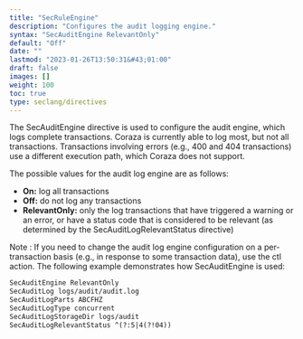 ```yaml
---
title: "SecRuleEngine"
description: "Configures the audit logging engine."
syntax: "SecAuditEngine RelevantOnly"
default: "Off"
date: ""
lastmod: "2023-01-26T13:50:31&#43;01:00"
draft: false
images: []
weight: 100
toc: true
type: seclang/directives
---
```



The SecAuditEngine directive is used to configure the audit engine, which logs complete
transactions. Coraza is currently able to log most, but not all transactions. Transactions
involving errors (e.g., 400 and 404 transactions) use a different execution path, which
Coraza does not support.

The possible values for the audit log engine are as follows:

- **On:** log all transactions
- **Off:** do not log any transactions
- **RelevantOnly:** only the log transactions that have triggered a warning or an error, or have a status code that is considered to be relevant (as determined by the SecAuditLogRelevantStatus directive)

Note : If you need to change the audit log engine configuration on a per-transaction basis (e.g., in response to some transaction data), use the ctl action. The following example demonstrates how SecAuditEngine is used:

```apache
SecAuditEngine RelevantOnly
SecAuditLog logs/audit/audit.log
SecAuditLogParts ABCFHZ
SecAuditLogType concurrent
SecAuditLogStorageDir logs/audit
SecAuditLogRelevantStatus ^(?:5|4(?!04))
```


